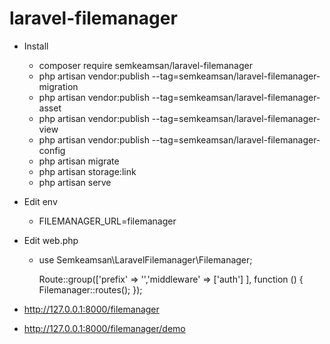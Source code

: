 # laravel-filemanager
-   Install
    -   composer require semkeamsan/laravel-filemanager
    -   php artisan vendor:publish --tag=semkeamsan/laravel-filemanager-migration
    -   php artisan vendor:publish --tag=semkeamsan/laravel-filemanager-asset
    -   php artisan vendor:publish --tag=semkeamsan/laravel-filemanager-view
    -   php artisan vendor:publish --tag=semkeamsan/laravel-filemanager-config
    -   php artisan migrate
    -   php artisan storage:link
    -   php artisan serve

-   Edit env
    - FILEMANAGER_URL=filemanager

-   Edit web.php
    - use Semkeamsan\LaravelFilemanager\Filemanager;

        Route::group(['prefix' => '','middleware' => ['auth'] ], function () {
            Filemanager::routes();
        });

- http://127.0.0.1:8000/filemanager
- http://127.0.0.1:8000/filemanager/demo
    
